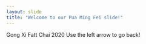 ```yaml
---
layout: slide
title: "Welcome to our Pua Ming Fei slide!"
---
```

Gong Xi Fatt Chai 2020
Use the left arrow to go back!
